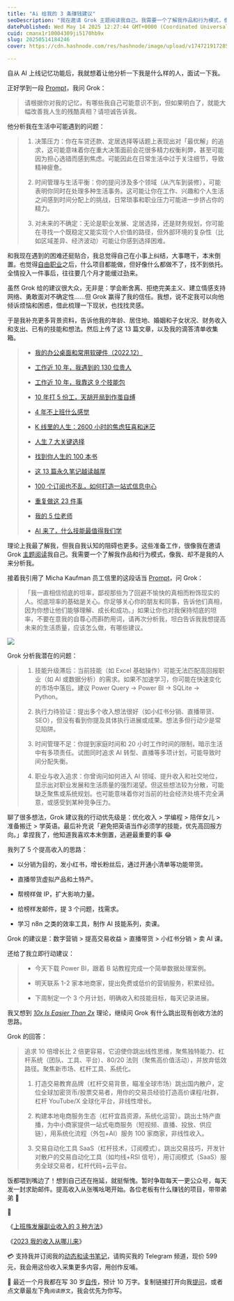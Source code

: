 ```yaml
---
title: "Ai 给我的 3 条赚钱建议"
seoDescription: "我在邀请 Grok 主题阅读我自己。我需要一个了解我作品和行为模式，像我、却不是我的人来分析我。"
datePublished: Wed May 14 2025 12:27:44 GMT+0000 (Coordinated Universal Time)
cuid: cmanx1r10004309ji5170hb9x
slug: 20250514184246
cover: https://cdn.hashnode.com/res/hashnode/image/upload/v1747219172855/7843e5fd-c180-4bfb-b2af-871e831d82b2.jpeg

---
```


自从 AI 上线记忆功能后，我就想着让他分析一下我是什么样的人，面试一下我。

正好学到一段 [Prompt](https://x.com/dotey/status/1916572984464097751)，我问 Grok：

> 请根据你对我的记忆，有哪些我自己可能意识不到，但如果明白了，就能大幅改善我人生的残酷真相？请坦诚告诉我。

他分析我在生活中可能遇到的问题：

> 1. 决策压力：你在车贷还款、定居选择等话题上表现出对「最优解」的追求，这可能意味着你在重大决策面前会花很多精力权衡利弊，甚至可能因为担心选错而感到焦虑。可能因此在日常生活中过于关注细节，导致精神疲惫。
>     
> 2. 时间管理与生活平衡：你的提问涉及多个领域（从汽车到装修），可能表明你同时在处理多种生活事务。这可能让你在工作、兴趣和个人生活之间感到时间分配上的挑战，日常琐事和职业压力可能进一步挤占你的精力。
>     
> 3. 对未来的不确定：无论是职业发展、定居选择，还是财务规划，你可能在寻找一个既稳定又能实现个人价值的路径，但外部环境的复杂性（比如区域差异、经济波动）可能让你感到选择困难。
>     

和我现在遇到的困难还挺贴合，我总觉得自己在小事上纠结，大事瞎干，本末倒置。也觉得[自由职业](https://mp.weixin.qq.com/s/l3CCKHEhsu4NWPrc20-rxA)之后，什么项目都能做，但好像什么都做不了，找不到依托。全情投入一件事后，往往要几个月才能缓过劲来。

虽然 Grok 给的建议很大众，无非是：学会断舍离、拒绝完美主义、建立情感支持网络、勇敢面对不确定性……但 Grok 赢得了我的信任。我想，说不定我可以向他倾诉烦恼和困惑，借此梳理一下现状，也找找灵感。

于是我补充更多背景资料，告诉他我的年龄、居住地、婚姻和子女状况、财务收入和支出、已有的技能和想法。然后上传了这 13 篇文章，以及我的滴答清单收集箱。

> * [我的办公桌面和常用软硬件（2022.12）](https://mp.weixin.qq.com/s/Key6K6NAZ0wkGPY_IGxbpw)
>     
> * [工作近 10 年，我遇到的 130 位贵人](https://mp.weixin.qq.com/s/K0-8kgInIZGcLiec3bK65g)
>     
> * [工作近 10 年，我靠这 9 个技能包](https://mp.weixin.qq.com/s/yU9T4mCxGhVqg8Fm1RmkGw)
>     
> * [10 年打 5 份工，天胡开局到作茧自缚](https://mp.weixin.qq.com/s/zRKmIo9Xxi7mm668axMmWg)
>     
> * [4 年不上班什么感觉](https://mp.weixin.qq.com/s/l3CCKHEhsu4NWPrc20-rxA)
>     
> * [K 线里的人生：2600 小时的焦虑狂喜和迷茫](https://mp.weixin.qq.com/s/t3SMla9eEJjB9j2tCJooTg?payreadticket=HCFmAhyUpb0OlPu5o21KMi2NY261ovNNiyqIALz5wmHCubC4VAvRsuxtqKEm-yvlGjvK9vg)
>     
> * [人生 7 大关键选择](https://mp.weixin.qq.com/s/tHdA_GvCRBYZRMaNFwHQTw)
>     
> * [找到你人生的 100 本书](https://mp.weixin.qq.com/s/4X303tGyoqA4UfuOce0Mrg)
>     
> * [这 13 篇永久笔记越读越厚](https://mp.weixin.qq.com/s/OdIPN1_f0oHB0OKms9jAjg)
>     
> * [100 个订阅也不乱，如何打造一站式信息中心](https://mp.weixin.qq.com/s/jPspafQQg41qPStK-Mmapw)
>     
> * [重复做这 23 件事](https://mp.weixin.qq.com/s/e-FsRpt2HSGT0mL2bafgHQ)
>     
> * [我的 5 位老师](https://mp.weixin.qq.com/s/TErL2ZUpy3GOtQX8APbAmg)
>     
> * [AI 来了，什么技能最值得我们学](https://mp.weixin.qq.com/s/ifldCMLTSb1Ir-qcyoa5rw)
>     

理论上我最了解我，但我自我认知的阻碍也更多。这些准备工作，很像我在邀请 Grok [主题阅读](https://mp.weixin.qq.com/s/Rd7Tx_N_XDTJ9Z3isYuCpQ)我自己。我需要一个了解我作品和行为模式，像我、却不是我的人来分析我。

接着我引用了 Micha Kaufman 员工信里的这段话当 [Prompt](https://www.reddit.com/r/ChatGPT/comments/1kg90so/fiverr_ceo_to_employees_here_is_the_unpleasant/)，问 Grok：

> 「我一直相信彻底的坦率，鄙视那些为了回避不愉快的真相而粉饰现实的人。彻底坦率的基础是关心。你足够关心你的朋友和同事，告诉他们真相，因为你想让他们能够理解、成长和成功。」如果让你也对我保持彻底的坦率，不要在意我的自尊心而斟酌用词，请再次分析我，坦白告诉我我想提高未来的生活质量，应该怎么做，有哪些建议。

![](url)

Grok 分析我潜在的问题：

> 1. 技能升级滞后：当前技能（如 Excel 基础操作）可能无法匹配高回报职业（如 AI 或数据分析）的需求。如果不加速学习，你可能在快速变化的市场中落后。建议 Power Query -&gt; Power BI -&gt; SQLite -&gt; Python。
>     
> 2. 执行力待验证：提出多个收入想法很好（如小红书分销、直播带货、SEO），但没有看到你提及具体执行进展或成果。想法多但行动少是常见陷阱。
>     
> 3. 时间管理不足：你提到家庭时间和 20 小时工作时间的限制，暗示生活中有多项责任。试图同时追求 AI 转型、直播等多项计划，可能导致时间分配失衡。
>     
> 4. 职业与收入追求：你曾询问如何进入 AI 领域、提升收入和社交地位，显示出对职业发展和生活质量的强烈渴望。但这些想法较为分散，可能缺乏聚焦或系统规划。也可能意味着你对当前的社会经济处境不完全满意，或感受到某种竞争压力。
>     

聊了很多想法，Grok 建议我的行动优先级是：优化收入 &gt; 学编程 &gt; 陪伴女儿 &gt; 准备搬迁 &gt; 学英语。最后补充说「避免把英语当作必须学的技能，优先高回报方向。」拿捏我了，他知道我喜欢本末倒置，逃避最重要的事 😂

我列了 5 个提高收入的思路：

* 以分销为目的，发小红书，增长粉丝后，通过开通小清单等功能带货。
    
* 直播带货虚拟产品和土特产。
    
* 帮榜样做 IP，扩大影响力量。
    
* 给榜样发邮件，提 3 个问题，找需求。
    
* 学习 n8n 之类的效率工具，制作 AI 技能系列，卖课。
    

Grok 的建议是：数字营销 &gt; 提高交易收益 &gt; 直播带货 &gt; 小红书分销 &gt; 卖 AI 课。

还给了我立即行动建议：

> * 今天下载 Power BI，跟着 B 站教程完成一个简单数据处理案例。
>     
> * 明天联系 1-2 家本地商家，提出免费或低价的营销服务，积累经验。
>     
> * 下周制定一个 3 个月计划，明确收入和技能目标，每天记录进展。
>     

我又想到 [*10x Is Easier Than 2x*](https://book.douban.com/subject/36948354/) 理论，继续问 Grok 有什么跳出现有创收方法的思路。

Grok 的回答：

> 追求 10 倍增长比 2 倍更容易，它迫使你跳出线性思维，聚焦独特能力、杠杆系统（团队、工具、平台）、80/20 法则（聚焦高价值活动），并放弃低效路径。聚焦新市场、杠杆工具、系统化。
> 
> 1. 打造交易教育品牌（杠杆交易背景，瞄准全球市场）跳出国内散户，定位全球加密货币/股票交易者，用你的交易员经验打造高价课程/社群，杠杆 YouTube/X 全球化平台，非线性增长。
>     
> 2. 构建本地电商服务生态（杠杆宜昌资源，系统化运营）。跳出土特产直播，为中小商家提供一站式电商服务（短视频、直播、投放、供应链），用系统化流程（外包+AI）服务 100 家商家，非线性收入。
>     
> 3. 交易自动化工具 SaaS（杠杆技术，订阅模式）。跳出交易技巧，开发针对散户的交易自动化工具（如均线+RSI 信号），用订阅模式（SaaS）服务全球交易者，杠杆代码+云平台。
>     

饭都喂到嘴边了！想到自己还在拖延，就挺惭愧。暂时争取每天一更公众号，每天发一封求助邮件。提高收入从张嘴吆喝开始。各位老板有什么赚钱的项目，带带弟弟 🚀

🔗

《[上班族发展副业收入的 3 种方法](https://mp.weixin.qq.com/s/AnznGEsHYy7ZpMZK0jIhuA)》

《[2023 我的收入从哪儿来](https://mp.weixin.qq.com/s/clJAFGrIAD_-MZBW2xpldg)》

💳 支持我并订阅我的[动态和读书笔记](https://mp.weixin.qq.com/s/u9sg3KBe9k3L3oOUZcRd5w)，请购买我的 Telegram 频道，现价 599 元，我会用这份收入采集更多内容，用创作反哺。

📖 最近一个月我都在写 30 岁[自传](https://mp.weixin.qq.com/s?__biz=MzI3MzU5MDA1OQ==&mid=2247488741&idx=1&sn=3aca11b2f15bcb82156b45c8a69ae937&chksm=eb21a6a1dc562fb7bbf6242bc1a68995eba7b560a49627ac031e129b33aa29a624896186a2a3#rd)，预计 10 万字。复制链接打开向我[提问](https://wj.qq.com/s2/15897499/4fe9/)，或者点文章最左下角`阅读原文`，我会优先为你写。